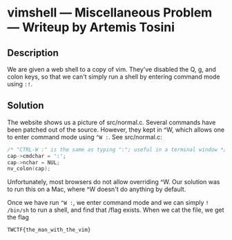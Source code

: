 # vimshell — Miscellaneous Problem — Writeup by Artemis Tosini

## Description

We are given a web shell to a copy of vim. They've disabled the Q, g, and colon keys, so that we can't simply run a shell by entering command mode using `:!`.

## Solution

The website shows us a picture of src/normal.c. Several commands have been patched out of the source. However, they kept in ^W, which allows one to enter command mode using `^W :`. See src/normal.c:

```c
/* "CTRL-W :" is the same as typing ":"; useful in a terminal window */
cap->cmdchar = ':';
cap->nchar = NUL;
nv_colon(cap);
```

Unfortunately, most browsers do not allow overriding ^W. Our solution was to run this on a Mac, where ^W doesn't do anything by default.
	
Once we have run `^W :`, we enter command mode and we can simply `! /bin/sh` to run a shell, and find that /flag exists. When we cat the file, we get the flag

    TWCTF{the_man_with_the_vim}
